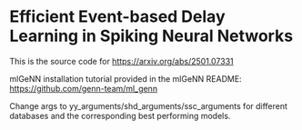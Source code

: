 # Efficient Event-based Delay Learning in Spiking Neural Networks
This is the source code for https://arxiv.org/abs/2501.07331

mlGeNN installation tutorial provided in the mlGeNN README: https://github.com/genn-team/ml_genn

Change args to yy_arguments/shd_arguments/ssc_arguments for different databases and the corresponding best performing models.
